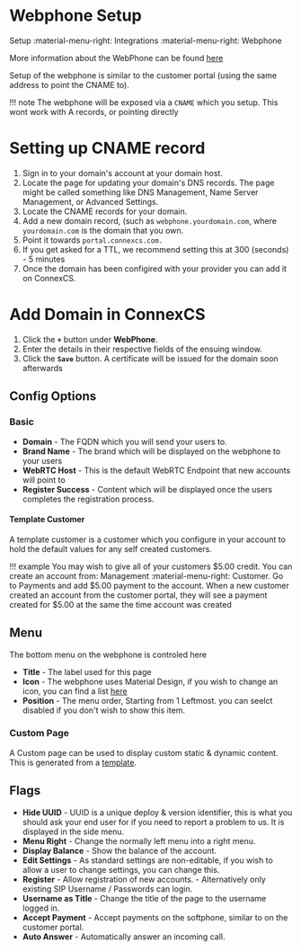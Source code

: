 # Webphone Setup
Setup :material-menu-right: Integrations :material-menu-right: Webphone

More information about the WebPhone can be found [here](/webphone)

Setup of the webphone is similar to the customer portal (using the same address to point the CNAME to).

!!! note
	The webphone will be exposed via a `CNAME` which you setup. This wont work with A records, or pointing directly

# Setting up CNAME record

1. Sign in to your domain's account at your domain host.
2. Locate the page for updating your domain's DNS records. The page might be called something like DNS Management, Name Server Management, or Advanced Settings.
3. Locate the CNAME records for your domain.
4. Add a new domain record, (such as `webphone.yourdomain.com`, where `yourdomain.com` is the domain that you own.
5. Point it towards `portal.connexcs.com.`
6. If you get asked for a TTL, we recommend setting this at 300 (seconds) - 5 minutes
7. Once the domain has been configired with your provider you can add it on ConnexCS.

# Add Domain in ConnexCS

1. Click the **`+`** button under **WebPhone**.
2. Enter the details in their respective fields of the ensuing window.
3. Click the **`Save`** button. A certificate will be issued for the domain soon afterwards

## Config Options

### Basic

* **Domain** - The FQDN which you will send your users to.
* **Brand Name** - The brand which will be displayed on the webphone to your users
* **WebRTC Host** - This is the default WebRTC Endpoint that new accounts will point to
* **Register Success** - Content which will be displayed once the users completes the registration process.

#### Template Customer
A template customer is a customer which you configure in your account to hold the default values for any self created customers.

!!! example
	You may wish to give all of your customers $5.00 credit. You can create an account from: Management :material-menu-right: Customer.
	Go to Payments and add $5.00 payment to the account.
	When a new customer created an account from the customer portal, they will see a payment created for $5.00 at the same the time account was created

## Menu

The bottom menu on the webphone is controled here

* **Title** - The label used for this page
* **Icon** - The webphone uses Material Design, if you wish to change an icon, you can find a list [here](https://cdn.materialdesignicons.com/5.2.45/)
* **Position** - The menu order, Starting from 1 Leftmost. you can seelct disabled if you don't wish to show this item.

### Custom Page

A Custom page can be used to display custom static & dynamic content. This is generated from a [template](/setup/config/templates/).

## Flags

* **Hide UUID** - UUID is a unique deploy & version identifier, this is what you should ask your end user for if you need to report a problem to us. It is displayed in the side menu.
* **Menu Right** - Change the normally left menu into a right menu.
* **Display Balance** - Show the balance of the account.
* **Edit Settings** - As standard settings are non-editable, if you wish to allow a user to change settings, you can change this.
* **Register** - Allow registration of new accounts. - Alternatively only existing SIP Username / Passwords can login.
* **Username as Title** - Change the title of the page to the username logged in.
* **Accept Payment** - Accept payments on the softphone, similar to on the customer portal.
* **Auto Answer** - Automatically answer an incoming call.